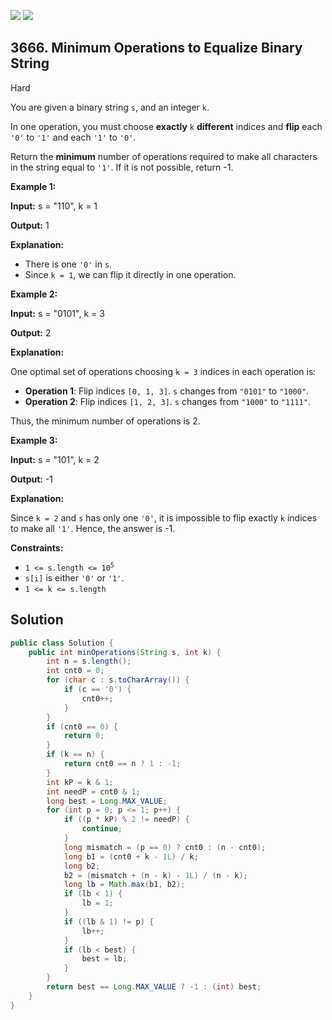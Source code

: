 [![](https://img.shields.io/github/stars/javadev/LeetCode-in-Java?label=Stars&style=flat-square)](https://github.com/javadev/LeetCode-in-Java)
[![](https://img.shields.io/github/forks/javadev/LeetCode-in-Java?label=Fork%20me%20on%20GitHub%20&style=flat-square)](https://github.com/javadev/LeetCode-in-Java/fork)

## 3666\. Minimum Operations to Equalize Binary String

Hard

You are given a binary string `s`, and an integer `k`.

In one operation, you must choose **exactly** `k` **different** indices and **flip** each `'0'` to `'1'` and each `'1'` to `'0'`.

Return the **minimum** number of operations required to make all characters in the string equal to `'1'`. If it is not possible, return -1.

**Example 1:**

**Input:** s = "110", k = 1

**Output:** 1

**Explanation:**

*   There is one `'0'` in `s`.
*   Since `k = 1`, we can flip it directly in one operation.

**Example 2:**

**Input:** s = "0101", k = 3

**Output:** 2

**Explanation:**

One optimal set of operations choosing `k = 3` indices in each operation is:

*   **Operation 1**: Flip indices `[0, 1, 3]`. `s` changes from `"0101"` to `"1000"`.
*   **Operation 2**: Flip indices `[1, 2, 3]`. `s` changes from `"1000"` to `"1111"`.

Thus, the minimum number of operations is 2.

**Example 3:**

**Input:** s = "101", k = 2

**Output:** \-1

**Explanation:**

Since `k = 2` and `s` has only one `'0'`, it is impossible to flip exactly `k` indices to make all `'1'`. Hence, the answer is -1.

**Constraints:**

*   <code>1 <= s.length <= 10<sup>5</sup></code>
*   `s[i]` is either `'0'` or `'1'`.
*   `1 <= k <= s.length`

## Solution

```java
public class Solution {
    public int minOperations(String s, int k) {
        int n = s.length();
        int cnt0 = 0;
        for (char c : s.toCharArray()) {
            if (c == '0') {
                cnt0++;
            }
        }
        if (cnt0 == 0) {
            return 0;
        }
        if (k == n) {
            return cnt0 == n ? 1 : -1;
        }
        int kP = k & 1;
        int needP = cnt0 & 1;
        long best = Long.MAX_VALUE;
        for (int p = 0; p <= 1; p++) {
            if ((p * kP) % 2 != needP) {
                continue;
            }
            long mismatch = (p == 0) ? cnt0 : (n - cnt0);
            long b1 = (cnt0 + k - 1L) / k;
            long b2;
            b2 = (mismatch + (n - k) - 1L) / (n - k);
            long lb = Math.max(b1, b2);
            if (lb < 1) {
                lb = 1;
            }
            if ((lb & 1) != p) {
                lb++;
            }
            if (lb < best) {
                best = lb;
            }
        }
        return best == Long.MAX_VALUE ? -1 : (int) best;
    }
}
```